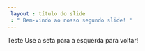 ```yaml
---
 layout : título do slide
 : " Bem-vindo ao nosso segundo slide! "
---
```

Teste 
Use a seta para a esquerda para voltar!
